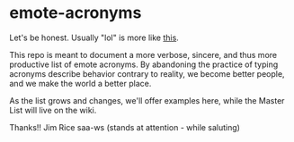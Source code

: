 emote-acronyms
==============

Let's be honest.  Usually "lol" is more like [this](http://hugelolcdn.com/i700/197002.jpg).

This repo is meant to document a more verbose, sincere, and thus more productive list of emote acronyms.  By abandoning the practice of typing acronyms describe behavior contrary to reality, we become better people, and we make the world a better place.

As the list grows and changes, we'll offer examples here, while the Master List will live on the wiki.

Thanks!!
Jim Rice
saa-ws (stands at attention - while saluting)
